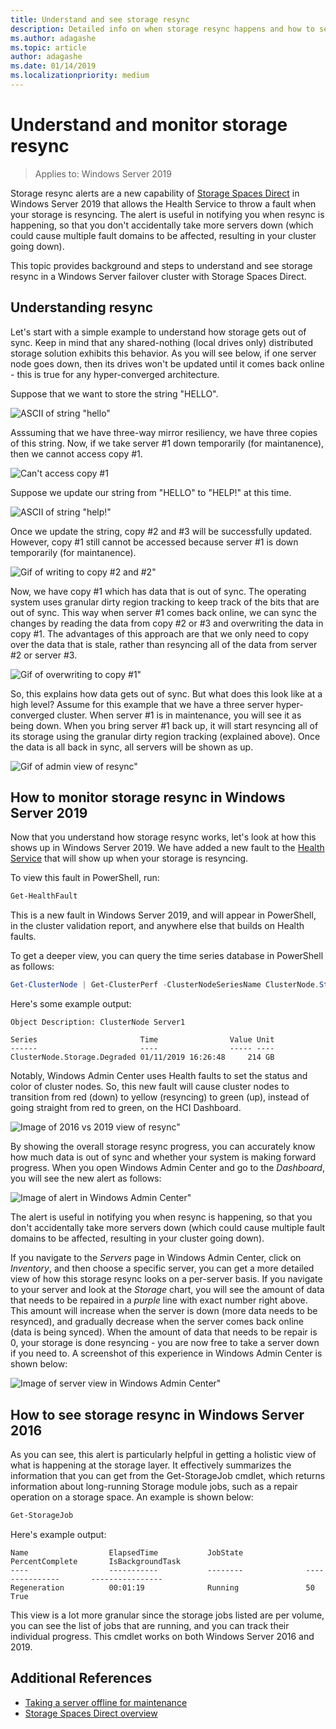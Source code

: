 ```yaml
---
title: Understand and see storage resync
description: Detailed info on when storage resync happens and how to see it in Windows Server 2019.
ms.author: adagashe
ms.topic: article
author: adagashe
ms.date: 01/14/2019
ms.localizationpriority: medium
---
```

# Understand and monitor storage resync

>Applies to: Windows Server 2019

Storage resync alerts are a new capability of [Storage Spaces Direct](storage-spaces-direct-overview.md) in Windows Server 2019 that allows the Health Service to throw a fault when your storage is resyncing. The alert is useful in notifying you when resync is happening, so that you don't accidentally take more servers down (which could cause multiple fault domains to be affected, resulting in your cluster going down).

This topic provides background and steps to understand and see storage resync in a Windows Server failover cluster with Storage Spaces Direct.

## Understanding resync

Let's start with a simple example to understand how storage gets out of sync. Keep in mind that any shared-nothing (local drives only) distributed storage solution exhibits this behavior. As you will see below, if one server node goes down, then its drives won't be updated until it comes back online - this is true for any hyper-converged architecture.

Suppose that we want to store the string "HELLO".

![ASCII of string "hello"](media/understand-storage-resync/hello.png)

Asssuming that we have three-way mirror resiliency, we have three copies of this string. Now, if we take server #1 down temporarily (for maintanence), then we cannot access copy #1.

![Can't access copy #1](media/understand-storage-resync/copy1.png)

Suppose we update our string from "HELLO" to "HELP!" at this time.

![ASCII of string "help!"](media/understand-storage-resync/help.png)

Once we update the string, copy #2 and #3 will be successfully updated. However, copy #1 still cannot be accessed because server #1 is down temporarily (for maintanence).

![Gif of writing to copy #2 and #2"](media/understand-storage-resync/write.gif)

Now, we have copy #1 which has data that is out of sync. The operating system uses granular dirty region tracking to keep track of the bits that are out of sync. This way when server #1 comes back online, we can sync the changes by reading the data from copy #2 or #3 and overwriting the data in copy #1. The advantages of this approach are that we only need to copy over the data that is stale, rather than resyncing all of the data from server #2 or server #3.

![Gif of overwriting to copy #1"](media/understand-storage-resync/overwrite.gif)

So, this explains how data gets out of sync. But what does this look like at a high level? Assume for this example that we have a three server hyper-converged cluster. When server #1 is in maintenance, you will see it as being down. When you bring server #1 back up, it will start resyncing all of its storage using the granular dirty region tracking (explained above). Once the data is all back in sync, all servers will be shown as up.

![Gif of admin view of resync"](media/understand-storage-resync/admin.gif)

## How to monitor storage resync in Windows Server 2019

Now that you understand how storage resync works, let's look at how this shows up in Windows Server 2019. We have added a new fault to the [Health Service](../../failover-clustering/health-service-overview.md) that will show up when your storage is resyncing.

To view this fault in PowerShell, run:

``` PowerShell
Get-HealthFault
```

This is a new fault in Windows Server 2019, and will appear in PowerShell, in the cluster validation report, and anywhere else that builds on Health faults.

To get a deeper view, you can query the time series database in PowerShell as follows:

```PowerShell
Get-ClusterNode | Get-ClusterPerf -ClusterNodeSeriesName ClusterNode.Storage.Degraded
```
Here's some example output:

```
Object Description: ClusterNode Server1

Series                       Time                Value Unit
------                       ----                ----- ----
ClusterNode.Storage.Degraded 01/11/2019 16:26:48     214 GB
```

Notably, Windows Admin Center uses Health faults to set the status and color of cluster nodes. So, this new fault will cause cluster nodes to transition from red (down) to yellow (resyncing) to green (up), instead of going straight from red to green, on the HCI Dashboard.

![Image of 2016 vs 2019 view of resync"](media/understand-storage-resync/compare.png)

By showing the overall storage resync progress, you can accurately know how much data is out of sync and whether your system is making forward progress. When you open Windows Admin Center and go to the *Dashboard*, you will see the new alert as follows:

![Image of alert in Windows Admin Center"](media/understand-storage-resync/alert.png)

The alert is useful in notifying you when resync is happening, so that you don't accidentally take more servers down (which could cause multiple fault domains to be affected, resulting in your cluster going down).

If you navigate to the *Servers* page in Windows Admin Center, click on *Inventory*, and then choose a specific server, you can get a more detailed view of how this storage resync looks on a per-server basis. If you navigate to your server and look at the *Storage* chart, you will see the amount of data that needs to be repaired in a *purple* line with exact number right above. This amount will increase when the server is down (more data needs to be resynced), and gradually decrease when the server comes back online (data is being synced). When the amount of data that needs to be repair is 0, your storage is done resyncing - you are now free to take a server down if you need to. A screenshot of this experience in Windows Admin Center is shown below:

![Image of server view in Windows Admin Center"](media/understand-storage-resync/server.png)

## How to see storage resync in Windows Server 2016

As you can see, this alert is particularly helpful in getting a holistic view of what is happening at the storage layer. It effectively summarizes the information that you can get from the Get-StorageJob cmdlet, which returns information about long-running Storage module jobs, such as a repair operation on a storage space. An example is shown below:

```PowerShell
Get-StorageJob
```

Here's example output:

```
Name                  ElapsedTime           JobState              PercentComplete       IsBackgroundTask
----                  -----------           --------              ---------------       ----------------
Regeneration          00:01:19              Running               50                    True

```

This view is a lot more granular since the storage jobs listed are per volume, you can see the list of jobs that are running, and you can track their individual progress. This cmdlet works on both Windows Server 2016 and 2019.

## Additional References

- [Taking a server offline for maintenance](maintain-servers.md)
- [Storage Spaces Direct overview](storage-spaces-direct-overview.md)